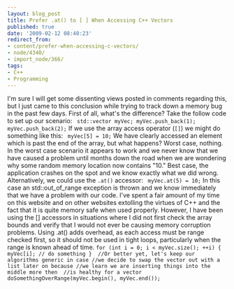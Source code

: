 ```yaml
---
layout: blog_post
title: Prefer .at() to [ ] When Accessing C++ Vectors
published: true
date: '2009-02-12 08:40:23'
redirect_from:
- content/prefer-when-accessing-c-vectors/
- node/4340/
- import_node/366/
tags:
- C++
- Programming
---
```


I'm sure I will get some dissenting views posted in comments regarding this, but I just came to this conclusion while trying to track down a memory bug in the past few days. First of all, what's the difference? Take the follow code to set up our scenario: ` std::vector myVec; myVec.push_back(1); myVec.push_back(2);`
If we use the array access operator (`[]`) we might do something like this: ` myVec[5] = 10;`
We have clearly accessed an element which is past the end of the array, but what happens? Worst case, nothing. In the worst case scenario it appears to work and we never know that we have caused a problem until months down the road when we are wondering why some random memory location now contains "10." Best case, the application crashes on the spot and we know exactly what we did wrong. Alternatively, we could use the `.at()` accessor: ` myVec.at(5) = 10;`
In this case an std::out_of_range exception is thrown and we know immediately that we have a problem with our code. I've spent a fair amount of my time on this website and on other websites extolling the virtues of C++ and the fact that it is quite memory safe when used properly. However, I have been using the [] accessors in situations where I did not first check the array bounds and verify that I would not ever be causing memory corruption problems. Using .at() adds overhead, as each access must be range checked first, so it should not be used in tight loops, particularly when the range is known ahead of time. ` for (int i = 0; i < myVec.size(); ++i) {    myVec[i]; // do something }  //Or better yet, let's keep our algorithms generic in case //we decide to swap the vector out with a list later on because //we learn we are inserting things into the middle more then  //is healthy for a vector doSomethingOverRange(myVec.begin(), myVec.end());  `
